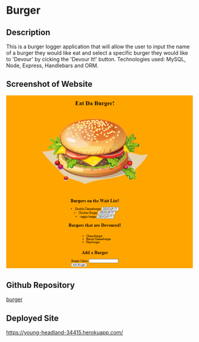 # Burger

##  Description
This is a burger logger application that will allow the user to input the name of a burger they would like eat and select a specific burger they would like to 'Devour' by cicking the 'Devour It!' button.  Technologies used: MySQL, Node, Express, Handlebars and ORM.

## Screenshot of Website  
![Screenshot of deployed site](public/assets/img/screenshot.png)

## Github Repository
[burger](https://github.com/sford4186/burger)

## Deployed Site
https://young-headland-34415.herokuapp.com/

